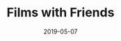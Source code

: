 ---
title: Films with Friends
date: "2019-05-07"
thumbnail: ./filmswithfriends.png
description: A social movie discovery application.
tech: React, Firebase, HTML, CSS, JavaScript, Sass, Bootstrap
git: https://github.com/gabtorre/films-with-friends
live: https://movie-app-fe361.web.app/
---